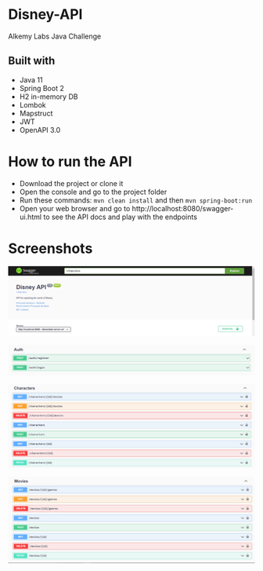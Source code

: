 # Disney-API
Alkemy Labs Java Challenge

## Built with

* Java 11
* Spring Boot 2
* H2 in-memory DB
* Lombok
* Mapstruct
* JWT
* OpenAPI 3.0

# How to run the API

* Download the project or clone it
* Open the console and go to the project folder
* Run these commands: `mvn clean install` and then `mvn spring-boot:run`
* Open your web browser and go to http://localhost:8080/swagger-ui.html to see the API docs and play with the endpoints

# Screenshots

![title](/screenshots/title.png)

![auth](/screenshots/auth.png)

![characters](/screenshots/characters.png)

![movies](/screenshots/movies.png)